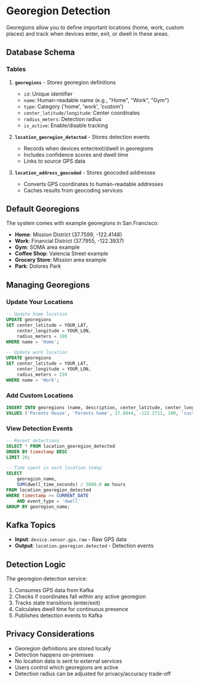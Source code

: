 # Georegion Detection

Georegions allow you to define important locations (home, work, custom places) and track when devices enter, exit, or dwell in these areas.

## Database Schema

### Tables

1. **`georegions`** - Stores georegion definitions
   - `id`: Unique identifier
   - `name`: Human-readable name (e.g., "Home", "Work", "Gym")
   - `type`: Category ('home', 'work', 'custom')
   - `center_latitude/longitude`: Center coordinates
   - `radius_meters`: Detection radius
   - `is_active`: Enable/disable tracking

2. **`location_georegion_detected`** - Stores detection events
   - Records when devices enter/exit/dwell in georegions
   - Includes confidence scores and dwell time
   - Links to source GPS data

3. **`location_address_geocoded`** - Stores geocoded addresses
   - Converts GPS coordinates to human-readable addresses
   - Caches results from geocoding services

## Default Georegions

The system comes with example georegions in San Francisco:
- **Home**: Mission District (37.7599, -122.4148)
- **Work**: Financial District (37.7955, -122.3937)
- **Gym**: SOMA area example
- **Coffee Shop**: Valencia Street example
- **Grocery Store**: Mission area example
- **Park**: Dolores Park

## Managing Georegions

### Update Your Locations

```sql
-- Update home location
UPDATE georegions 
SET center_latitude = YOUR_LAT, 
    center_longitude = YOUR_LON, 
    radius_meters = 100 
WHERE name = 'Home';

-- Update work location
UPDATE georegions 
SET center_latitude = YOUR_LAT, 
    center_longitude = YOUR_LON, 
    radius_meters = 150 
WHERE name = 'Work';
```

### Add Custom Locations

```sql
INSERT INTO georegions (name, description, center_latitude, center_longitude, radius_meters, type) 
VALUES ('Parents House', 'Parents home', 37.8044, -122.2711, 100, 'custom');
```

### View Detection Events

```sql
-- Recent detections
SELECT * FROM location_georegion_detected 
ORDER BY timestamp DESC 
LIMIT 20;

-- Time spent in each location today
SELECT 
    georegion_name,
    SUM(dwell_time_seconds) / 3600.0 as hours
FROM location_georegion_detected
WHERE timestamp >= CURRENT_DATE
    AND event_type = 'dwell'
GROUP BY georegion_name;
```

## Kafka Topics

- **Input**: `device.sensor.gps.raw` - Raw GPS data
- **Output**: `location.georegion.detected` - Detection events

## Detection Logic

The georegion detection service:
1. Consumes GPS data from Kafka
2. Checks if coordinates fall within any active georegion
3. Tracks state transitions (enter/exit)
4. Calculates dwell time for continuous presence
5. Publishes detection events to Kafka

## Privacy Considerations

- Georegion definitions are stored locally
- Detection happens on-premises
- No location data is sent to external services
- Users control which georegions are active
- Detection radius can be adjusted for privacy/accuracy trade-off